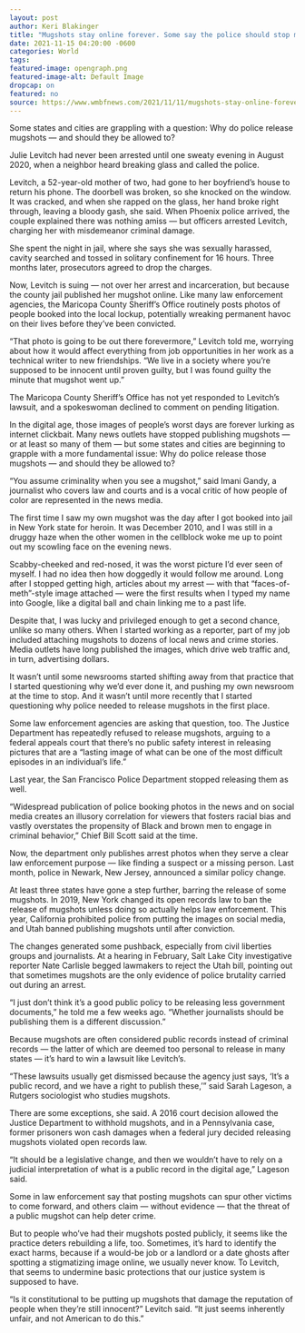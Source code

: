 ```yaml
---
layout: post
author: Keri Blakinger
title: "Mugshots stay online forever. Some say the police should stop making them public."
date: 2021-11-15 04:20:00 -0600
categories: World  
tags: 
featured-image: opengraph.png
featured-image-alt: Default Image
dropcap: on 
featured: no 
source: https://www.wmbfnews.com/2021/11/11/mugshots-stay-online-forever-some-say-police-should-stop-making-them-public/
---
```

Some states and cities are grappling with a question: Why do police release mugshots — and should they be allowed to?

Julie Levitch had never been arrested until one sweaty evening in August 2020, when a neighbor heard breaking glass and called the police.

Levitch, a 52-year-old mother of two, had gone to her boyfriend’s house to return his phone. The doorbell was broken, so she knocked on the window. It was cracked, and when she rapped on the glass, her hand broke right through, leaving a bloody gash, she said. When Phoenix police arrived, the couple explained there was nothing amiss — but officers arrested Levitch, charging her with misdemeanor criminal damage.

She spent the night in jail, where she says she was sexually harassed, cavity searched and tossed in solitary confinement for 16 hours. Three months later, prosecutors agreed to drop the charges.

Now, Levitch is suing — not over her arrest and incarceration, but because the county jail published her mugshot online. Like many law enforcement agencies, the Maricopa County Sheriff’s Office routinely posts photos of people booked into the local lockup, potentially wreaking permanent havoc on their lives before they’ve been convicted.

“That photo is going to be out there forevermore,” Levitch told me, worrying about how it would affect everything from job opportunities in her work as a technical writer to new friendships. “We live in a society where you’re supposed to be innocent until proven guilty, but I was found guilty the minute that mugshot went up.”

The Maricopa County Sheriff’s Office has not yet responded to Levitch’s lawsuit, and a spokeswoman declined to comment on pending litigation.

In the digital age, those images of people’s worst days are forever lurking as internet clickbait. Many news outlets have stopped publishing mugshots — or at least so many of them — but some states and cities are beginning to grapple with a more fundamental issue: Why do police release those mugshots — and should they be allowed to?

“You assume criminality when you see a mugshot,” said Imani Gandy, a journalist who covers law and courts and is a vocal critic of how people of color are represented in the news media.

The first time I saw my own mugshot was the day after I got booked into jail in New York state for heroin. It was December 2010, and I was still in a druggy haze when the other women in the cellblock woke me up to point out my scowling face on the evening news.

Scabby-cheeked and red-nosed, it was the worst picture I’d ever seen of myself. I had no idea then how doggedly it would follow me around. Long after I stopped getting high, articles about my arrest — with that “faces-of-meth”-style image attached — were the first results when I typed my name into Google, like a digital ball and chain linking me to a past life.

Despite that, I was lucky and privileged enough to get a second chance, unlike so many others. When I started working as a reporter, part of my job included attaching mugshots to dozens of local news and crime stories. Media outlets have long published the images, which drive web traffic and, in turn, advertising dollars.

It wasn’t until some newsrooms started shifting away from that practice that I started questioning why we’d ever done it, and pushing my own newsroom at the time to stop. And it wasn’t until more recently that I started questioning why police needed to release mugshots in the first place.

Some law enforcement agencies are asking that question, too. The Justice Department has repeatedly refused to release mugshots, arguing to a federal appeals court that there’s no public safety interest in releasing pictures that are a “lasting image of what can be one of the most difficult episodes in an individual’s life.”

Last year, the San Francisco Police Department stopped releasing them as well.

“Widespread publication of police booking photos in the news and on social media creates an illusory correlation for viewers that fosters racial bias and vastly overstates the propensity of Black and brown men to engage in criminal behavior,” Chief Bill Scott said at the time.

Now, the department only publishes arrest photos when they serve a clear law enforcement purpose — like finding a suspect or a missing person. Last month, police in Newark, New Jersey, announced a similar policy change.

At least three states have gone a step further, barring the release of some mugshots. In 2019, New York changed its open records law to ban the release of mugshots unless doing so actually helps law enforcement. This year, California prohibited police from putting the images on social media, and Utah banned publishing mugshots until after conviction.

The changes generated some pushback, especially from civil liberties groups and journalists. At a hearing in February, Salt Lake City investigative reporter Nate Carlisle begged lawmakers to reject the Utah bill, pointing out that sometimes mugshots are the only evidence of police brutality carried out during an arrest.

“I just don’t think it’s a good public policy to be releasing less government documents,” he told me a few weeks ago. “Whether journalists should be publishing them is a different discussion.”

Because mugshots are often considered public records instead of criminal records — the latter of which are deemed too personal to release in many states — it’s hard to win a lawsuit like Levitch’s.

“These lawsuits usually get dismissed because the agency just says, ‘It’s a public record, and we have a right to publish these,’” said Sarah Lageson, a Rutgers sociologist who studies mugshots.

There are some exceptions, she said. A 2016 court decision allowed the Justice Department to withhold mugshots, and in a Pennsylvania case, former prisoners won cash damages when a federal jury decided releasing mugshots violated open records law.

“It should be a legislative change, and then we wouldn’t have to rely on a judicial interpretation of what is a public record in the digital age,” Lageson said.

Some in law enforcement say that posting mugshots can spur other victims to come forward, and others claim — without evidence — that the threat of a public mugshot can help deter crime.

But to people who’ve had their mugshots posted publicly, it seems like the practice deters rebuilding a life, too. Sometimes, it’s hard to identify the exact harms, because if a would-be job or a landlord or a date ghosts after spotting a stigmatizing image online, we usually never know. To Levitch, that seems to undermine basic protections that our justice system is supposed to have.

“Is it constitutional to be putting up mugshots that damage the reputation of people when they’re still innocent?” Levitch said. “It just seems inherently unfair, and not American to do this.”